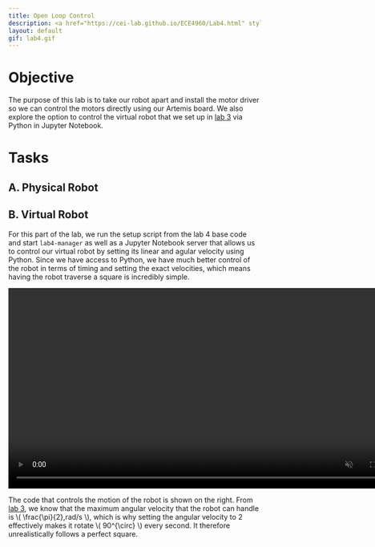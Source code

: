 ```yaml
---
title: Open Loop Control
description: <a href="https://cei-lab.github.io/ECE4960/Lab4.html" style="color:#FFCC00;">Lab 4</a>
layout: default
gif: lab4.gif
---
```


# Objective

The purpose of this lab is to take our robot apart and install the motor driver so we can control the motors directly using our Artemis board. We also explore the option to control the virtual robot that we set up in [lab 3](../lab3.md) via Python in Jupyter Notebook.

# Tasks

## A. Physical Robot


## B. Virtual Robot

For this part of the lab, we run the setup script from the lab 4 base code and start ```lab4-manager``` as well as a Jupyter Notebook server that allows us to control our virtual robot by setting its linear and agular velocity using Python. Since we have access to Python, we have much better control of the robot in terms of timing and setting the exact velocities, which means having the robot traverse a square is incredibly simple.

<center><video autoplay loop muted inline width="800"><source src="/ECE4960/assets/videos/lab4/simulation.mp4"></video></center>

The code that controls the motion of the robot is shown on the right. From [lab 3](../lab3.md), we know that the maximum angular velocity that the robot can handle is \\( \frac{\pi}{2}\,rad/s \\), which is why setting the angular velocity to 2 effectively makes it rotate \\( 90^{\circ} \\) every second. It therefore unrealistically follows a perfect square.